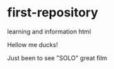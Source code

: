 # first-repository
learning and information
html
<p>Hellow me ducks!</p>
<p>Just been to see "SOLO" great film
